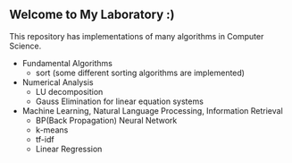 ## Welcome to My Laboratory :)

This repository has implementations of many algorithms in Computer Science.

- Fundamental Algorithms
  - sort (some different sorting algorithms are implemented)
- Numerical Analysis
  - LU decomposition
  - Gauss Elimination for linear equation systems
- Machine Learning, Natural Language Processing, Information Retrieval
  - BP(Back Propagation) Neural Network
  - k-means
  - tf-idf
  - Linear Regression
